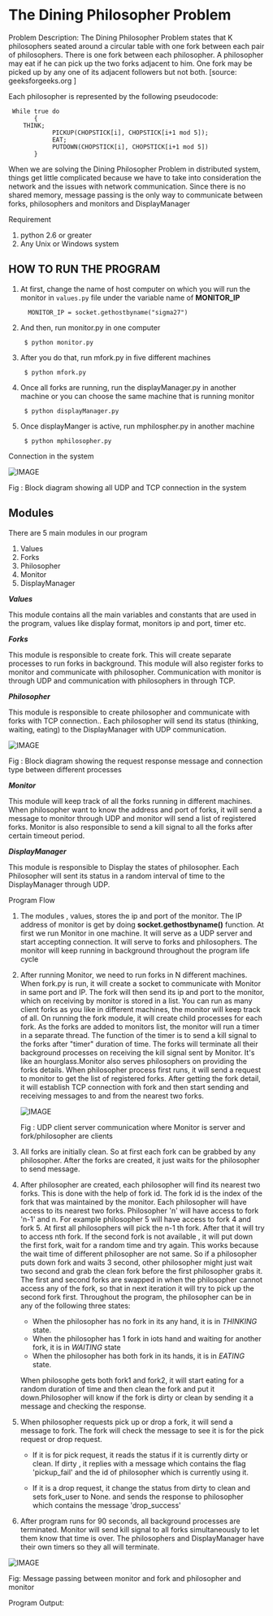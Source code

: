  # The Dining Philosopher Problem 

Problem Description:
The Dining Philosopher Problem states that K philosophers seated around a circular table with one fork between each pair of philosophers. There is one fork between each philosopher. A philosopher may eat if he can pick up the two forks adjacent to him. One fork may be picked up by any one of its adjacent followers but not both.  [source: geeksforgeeks.org ] 

Each philosopher is represented by the following pseudocode:
```   
 While true do
       {  
    THINK;
      	    PICKUP(CHOPSTICK[i], CHOPSTICK[i+1 mod 5]);
      	    EAT;
      	    PUTDOWN(CHOPSTICK[i], CHOPSTICK[i+1 mod 5])
       }   

 ```

When we are solving the Dining Philosopher Problem in distributed system, things get little complicated because we have to take into consideration the  network and the issues with network communication. Since there is no shared memory, message passing is the only way to communicate between forks, philosophers and monitors and DisplayManager

Requirement
1. python 2.6 or greater
2. Any Unix or Windows system

## HOW TO RUN THE PROGRAM
1. At first, change the name of host computer on which you will run the monitor in ```values.py``` file under the variable name of **MONITOR_IP**

   ```	MONITOR_IP = socket.gethostbyname("sigma27")```

2.	And then, run monitor.py in one computer

    ```	$ python monitor.py```

3.	After you do that, run mfork.py in five different machines

    ```	$ python mfork.py```

4.	Once all forks are running, run the displayManager.py in another machine or you can choose the same machine that is running monitor

    ```	$ python displayManager.py```

5.	Once displayManger is active, run mphilospher.py in another machine

    ```	$ python mphilosopher.py```

Connection in the system

![IMAGE](https://github.com/adam-p/markdown-here/raw/master/src/common/images/icon48.png "Logo Title Text 1" )

Fig  :  Block diagram showing all UDP and TCP connection in the system

## Modules
There are 5 main modules in our program
1.	Values
2.	Forks
3.	Philosopher
4.	Monitor
5.	DisplayManager

	
**_Values_**

This module contains all the main variables and constants that are used in the program, values like display format, monitors ip and port, timer etc.


**_Forks_**

This module is responsible to create fork. This will create separate processes to run forks in background. This module will also register forks to monitor and communicate with philosopher. Communication with monitor is through UDP and communication with philosophers in through TCP.

**_Philosopher_**

This module is responsible to create philosopher and communicate with forks with TCP connection.. Each philosopher will send its status (thinking, waiting, eating) to the DisplayManager with UDP communication.

 ![IMAGE](https://github.com/adam-p/markdown-here/raw/master/src/common/images/icon48.png "Logo Title Text 1")
 
 Fig : Block diagram showing the request response message and connection type between different processes

**_Monitor_**

This module will keep track of all the forks running in different machines. When philosopher want to know the address and port of forks, it will send a message to monitor through UDP and monitor will send a list of registered forks. Monitor is also responsible to send a kill signal to all the forks after certain timeout period.

**_DisplayManager_**

This module is responsible to Display the states of philosopher. Each Philosopher will sent its status in a random interval of time to the DisplayManager through UDP. 
	
Program Flow
1.	The modules , values, stores the ip and port of the monitor. The IP address of monitor is get by doing **socket.gethostbyname()** function. 
At first we run Monitor in one machine. It will serve as a UDP server and start accepting connection. It will serve to forks and philosophers. The monitor will keep running in background throughout the program life cycle

2.	After running Monitor, we need to run forks in N different machines. When fork.py is run, it will create a socket to communicate with Monitor in same port and IP.  The fork will then send its ip and port to the monitor, which on receiving by monitor is stored in a list. You can run as many client forks as you like in different machines, the monitor will keep track of all. On running the fork module, it will create child processes for each fork. As the forks are added to monitors list, the monitor will run a timer in a separate thread. The function of the timer is to send a kill signal to the forks after "timer" duration of time. The forks will terminate all their background processes on receiving the kill signal sent by Monitor. It's like an hourglass.Monitor also serves philosophers on providing the forks details. When philosopher process first runs, it will send a request to  monitor to get the list of registered forks. After getting the fork detail, it will establish TCP connection with fork and then start   sending and receiving messages to and from the nearest two forks.

    ![IMAGE](https://github.com/adam-p/markdown-here/raw/master/src/common/images/icon48.png "Logo Title Text 1")
    
    Fig : UDP client server communication where Monitor is server and fork/philosopher are clients

3.	All forks are initially clean. So at first each fork can be grabbed by any philosopher. After the forks are created, it just waits for the philosopher to send message. 

4.	After philosopher are created, each philosopher will find its nearest two forks. This is done with the help of fork id. The fork id is the index of the fork that was maintained by the monitor. Each philosopher will have access to its nearest two forks. Philosopher 'n' will have access to fork 'n-1' and n. For example philosopher 5 will have access to fork 4 and fork 5. 
	At first all philosophers will pick the n-1 th fork. After that it will try to access nth fork. 
If the second fork is not available , it will put down the first fork, wait for a random time and try again. This works because the wait time of different philosopher are not same. So if a philosopher puts down fork and waits 3 second, other philosopher might just wait two second and grab the clean fork before the first philosopher grabs it. The first and second forks are swapped in when the philosopher cannot access any of the fork, so that in next iteration it will try to pick up the second fork first.
Throughout the program, the philosopher can be in any of the following three states:
     - When the philosopher has no fork in its any hand, it is in *THINKING* state.
     - When the philosopher has 1 fork in iots hand and waiting for another fork, it is in *WAITING* state
     - When the philosopher has both fork in its hands, it is in *EATING* state.

    When philosophe gets both fork1 and fork2, it will start eating for a random duration of time and then clean the fork and put it down.Philosopher will know if the fork is dirty or clean by sending it a message and checking the response.

5.   When philosopher requests pick up or drop a fork, it will send a message to fork. The fork will check the message to see it is for the pick request or drop request.
     - If it is for pick request, it reads the status if it is currently dirty or clean. If dirty , it replies with a message which contains the flag 'pickup_fail' and the id of philosopher which is currently using it.

     - If it is a drop request, it change the status from dirty to clean and sets fork_user to None. and sends the response to philosopher which contains the message 'drop_success'

6.	After program runs for 90 seconds, all background processes are terminated. Monitor will send kill signal to all forks simultaneously to let them know that time is over. The philosophers and DisplayManager have their own timers so they all will terminate.

 ![IMAGE](https://github.com/adam-p/markdown-here/raw/master/src/common/images/icon48.png "Logo Title Text 1")
 
Fig: Message passing between monitor and fork and philosopher and monitor


Program Output:

